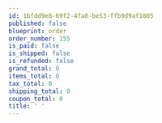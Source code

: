 ```yaml
---
id: 1bfdd9e8-69f2-4fa0-be53-ffb9d9af1805
published: false
blueprint: order
order_number: 155
is_paid: false
is_shipped: false
is_refunded: false
grand_total: 0
items_total: 0
tax_total: 0
shipping_total: 0
coupon_total: 0
title: ' '
---
```

